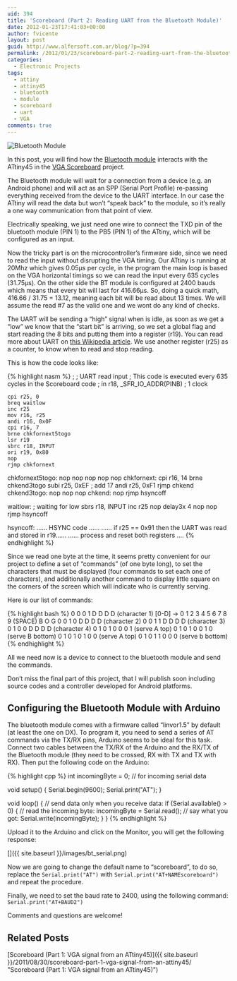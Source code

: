 ```yaml
---
uid: 394
title: 'Scoreboard (Part 2: Reading UART from the Bluetooth Module)'
date: 2012-01-23T17:41:03+00:00
author: fvicente
layout: post
guid: http://www.alfersoft.com.ar/blog/?p=394
permalink: /2012/01/23/scoreboard-part-2-reading-uart-from-the-bluetooth-module/
categories:
  - Electronic Projects
tags:
  - attiny
  - attiny45
  - bluetooth
  - module
  - scoreboard
  - uart
  - VGA
comments: true
---
```

<img src="{{ site.baseurl }}/images/bt_small.jpg" alt="Bluetooth Module" title="Bluetooth Module"/>

In this post, you will find how the <a href="http://www.dealextreme.com/p/wireless-bluetooth-rs232-ttl-transceiver-module-80711" title="Cheap Bluetooth Module" target="_blank">Bluetooth module</a> interacts with the ATtiny45 in the <a href="{{ site.baseurl }}/2011/08/30/scoreboard-part-1-vga-signal-from-an-attiny45/" title="Scoreboard (Part 1: VGA signal from an ATtiny45)" target="_blank">VGA Scoreboard</a> project.

The Bluetooth module will wait for a connection from a device (e.g. an Android phone) and will act as an SPP (Serial Port Profile) re-passing everything received from the device to the UART interface. In our case the ATtiny will read the data but won&#8217;t &#8220;speak back&#8221; to the module, so it&#8217;s really a one way communication from that point of view.

<!--more-->

Electrically speaking, we just need one wire to connect the TXD pin of the bluetooth module (PIN 1) to the PB5 (PIN 1) of the ATtiny, which will be configured as an input.

Now the tricky part is on the microcontroller&#8217;s firmware side, since we need to read the input without disrupting the VGA timing. Our ATtiny is running at 20Mhz which gives 0.05μs per cycle, in the program the main loop is based on the VGA horizontal timings so we can read the input every 635 cycles (31.75μs). On the other side the BT module is configured at 2400 bauds which means that every bit will last for 416.66μs. So, doing a quick math, 416.66 / 31.75 = 13.12, meaning each bit will be read about 13 times. We will assume the read #7 as the valid one and we wont do any kind of checks.

The UART will be sending a &#8220;high&#8221; signal when is idle, as soon as we get a &#8220;low&#8221; we know that the &#8220;start bit&#8221; is arriving, so we set a global flag and start reading the 8 bits and putting them into a register (r19). You can read more about UART on <a href="http://en.wikipedia.org/wiki/Universal_asynchronous_receiver/transmitter" title="Wikipedia UART" target="_blank">this Wikipedia article</a>. We use another register (r25) as a counter, to know when to read and stop reading.

This is how the code looks like:

{% highlight nasm %}
	;
	; UART read input
	; This code is executed every 635 cycles in the Scoreboard code
	;
	in r18, _SFR_IO_ADDR(PINB)		; 1 clock

	cpi r25, 0
	breq waitlow
	inc r25
	mov r16, r25
	andi r16, 0x0F
	cpi r16, 7
	brne chkfornext5togo
	lsr r19
	sbrc r18, INPUT
	ori r19, 0x80
	nop
	rjmp chkfornext
chkfornext5togo:
	nop
	nop
	nop
	nop
	nop
chkfornext:
	cpi r16, 14
	brne chkend3togo
	subi r25, 0xEF	; add 17
	andi r25, 0xF1
	rjmp chkend
chkend3togo:
	nop
	nop
	nop
chkend:
	nop
	rjmp hsyncoff

waitlow:
	; waiting for low
	sbrs r18, INPUT
	inc r25
	nop
	delay3x 4
	nop
	nop
	rjmp hsyncoff

hsyncoff:
	...... HSYNC code ......
        ...... if r25 == 0x91 then the UART was read and stored in r19......
	...... process and reset both registers ....
{% endhighlight %}

Since we read one byte at the time, it seems pretty convenient for our project to define a set of &#8220;commands&#8221; (of one byte long), to set the characters that must be displayed (four commands to set each one of characters), and additionally another command to display little square on the corners of the screen which will indicate who is currently serving.

Here is our list of commands:

{% highlight bash %}
0 0 0 1 D D D D		(character 1) [0-D] -> 0 1 2 3 4 5 6 7 8 9 (SPACE) B O G
0 0 1 0 D D D D		(character 2)
0 0 1 1 D D D D		(character 3)
0 1 0 0 D D D D		(character 4)
0 1 0 1 0 0 0 1		(serve A top)
0 1 0 1 0 0 1 0		(serve B bottom)
0 1 0 1 0 1 0 0		(serve A top)
0 1 0 1 1 0 0 0		(serve b bottom)
{% endhighlight %}

All we need now is a device to connect to the bluetooth module and send the commands.

Don&#8217;t miss the final part of this project, that I will publish soon including source codes and a controller developed for Android platforms.

## Configuring the Bluetooth Module with Arduino

The bluetooth module comes with a firmware called &#8220;linvor1.5&#8221; by default (at least the one on DX). To program it, you need to send a series of AT commands via the TX/RX pins, Arduino seems to be ideal for this task. Connect two cables between the TX/RX of the Arduino and the RX/TX of the Bluetooth module (they need to be crossed, RX with TX and TX with RX). Then put the following code on the Arduino:

{% highlight cpp %}
int incomingByte = 0;	// for incoming serial data

void setup() {
  Serial.begin(9600);
  Serial.print("AT");
}

void loop() {
	// send data only when you receive data:
	if (Serial.available() > 0) {
		// read the incoming byte:
		incomingByte = Serial.read();
		// say what you got:
		Serial.write(incomingByte);
	}
}
{% endhighlight %}

Upload it to the Arduino and click on the Monitor, you will get the following response:

[<img src="{{ site.baseurl }}/images/bt_serial.png" alt="" title="ATOK"/>]({{ site.baseurl }}/images/bt_serial.png)

Now we are going to change the default name to &#8220;scoreboard&#8221;, to do so, replace the `Serial.print("AT")` with `Serial.print("AT+NAMEscoreboard")` and repeat the procedure.

Finally, we need to set the baud rate to 2400, using the following command: `Serial.print("AT+BAUD2")`

Comments and questions are welcome!

## Related Posts

[Scoreboard (Part 1: VGA signal from an ATtiny45)]({{ site.baseurl }}/2011/08/30/scoreboard-part-1-vga-signal-from-an-attiny45/ "Scoreboard (Part 1: VGA signal from an ATtiny45)")
